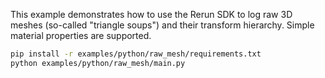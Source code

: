 <!--[metadata]
title = "Raw Mesh"
tags = ["mesh"]
description = "Demonstrates logging of raw 3D mesh data with simple material properties."
thumbnail = "https://static.rerun.io/raw_mesh/64bec98280b07794f7c9617f30ba2c20278601c3/480w.png"
thumbnail_dimensions = [480, 271]
channel = "release"
-->


<picture>
  <img src="https://static.rerun.io/raw_mesh/18d4f1e460eb1f1bde4fa530019fbf314d567b37/full.png" alt="">
  <source media="(max-width: 480px)" srcset="https://static.rerun.io/raw_mesh/18d4f1e460eb1f1bde4fa530019fbf314d567b37/480w.png">
  <source media="(max-width: 768px)" srcset="https://static.rerun.io/raw_mesh/18d4f1e460eb1f1bde4fa530019fbf314d567b37/768w.png">
  <source media="(max-width: 1024px)" srcset="https://static.rerun.io/raw_mesh/18d4f1e460eb1f1bde4fa530019fbf314d567b37/1024w.png">
  <source media="(max-width: 1200px)" srcset="https://static.rerun.io/raw_mesh/18d4f1e460eb1f1bde4fa530019fbf314d567b37/1200w.png">
</picture>

This example demonstrates how to use the Rerun SDK to log raw 3D meshes (so-called "triangle soups") and their transform hierarchy. Simple material properties are supported.

```bash
pip install -r examples/python/raw_mesh/requirements.txt
python examples/python/raw_mesh/main.py
```
